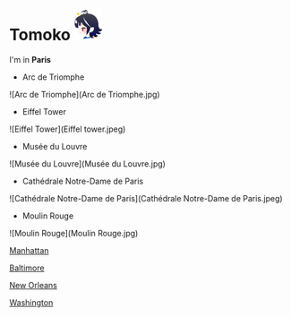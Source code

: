 # Tomoko <img src="tomoko.png" align="bottom" width="50px" />

I'm in **Paris**

- Arc de Triomphe

![Arc de Triomphe](Arc de Triomphe.jpg)

- Eiffel Tower

![Eiffel Tower](Eiffel tower.jpeg)

- Musée du Louvre

![Musée du Louvre](Musée du Louvre.jpg)

- Cathédrale Notre-Dame de Paris

![Cathédrale Notre-Dame de Paris](Cathédrale Notre-Dame de Paris.jpeg)

- Moulin Rouge

![Moulin Rouge](Moulin Rouge.jpg)

[Manhattan](index.html)

[Baltimore](baltimore.html)

[New Orleans](newOrleans.html)

[Washington](washington.html)
